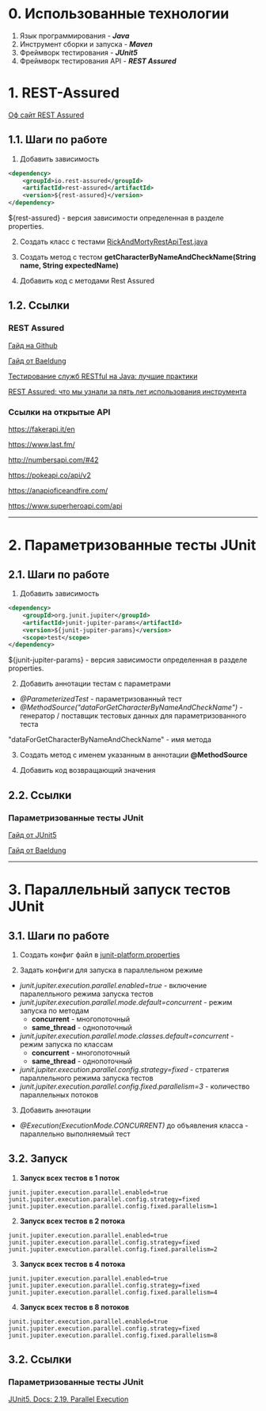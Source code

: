 # 0. Использованные технологии

1. Язык программирования - ***Java***
2. Инструмент сборки и запуска - ***Maven***
3. Фреймворк тестирования - ***JUnit5***
4. Фреймворк тестирования API - ***REST Assured***

# 1. REST-Assured

[Оф сайт REST Assured](https://rest-assured.io/)

## 1.1. Шаги по работе

1. Добавить зависимость 

```xml
<dependency>
    <groupId>io.rest-assured</groupId>
    <artifactId>rest-assured</artifactId>
    <version>${rest-assured}</version>
</dependency>
```

${rest-assured} - версия зависимости определенная в разделе properties.

2. Создать класс с тестами [RickAndMortyRestApiTest.java](/src/test/java/rickandmortyapi/RickAndMortyRestApiTest.java)

3. Создать метод с тестом **getCharacterByNameAndCheckName(String name, String expectedName)**

4. Добавить код с методами Rest Assured

## 1.2. Ссылки 

### REST Assured

[Гайд на Github](https://github.com/rest-assured/rest-assured/wiki/Usage)

[Гайд от Baeldung](https://www.baeldung.com/rest-assured-tutorial)

[Тестирование служб RESTful на Java: лучшие практики](https://qahacking.ru/perevody/testirovanie-sluzhb-restful-na-java-luchshie-praktiki)

[REST Assured: что мы узнали за пять лет использования инструмента](https://temofeev.ru/info/articles/rest-assured-chto-my-uznali-za-pyat-let-ispolzovaniya-instrumenta/)

### Ссылки на открытые API

https://fakerapi.it/en

https://www.last.fm/

http://numbersapi.com/#42

https://pokeapi.co/api/v2

https://anapioficeandfire.com/

https://www.superheroapi.com/api

***

# 2. Параметризованные тесты JUnit

## 2.1. Шаги по работе

1. Добавить зависимость

```xml
<dependency>
    <groupId>org.junit.jupiter</groupId>
    <artifactId>junit-jupiter-params</artifactId>
    <version>${junit-jupiter-params}</version>
    <scope>test</scope>
</dependency>
```

${junit-jupiter-params} - версия зависимости определенная в разделе properties.

2. Добавить аннотации тестам с параметрами

* *@ParameterizedTest* - параметризованный тест
* *@MethodSource("dataForGetCharacterByNameAndCheckName")* - генератор / поставщик тестовых данных для параметризованного теста

"dataForGetCharacterByNameAndCheckName" - имя метода 

3. Создать метод с именем указанным в аннотации **@MethodSource**

4. Добавить код возвращающий значения

## 2.2. Ссылки

### Параметризованные тесты JUnit

[Гайд от JUnit5](https://junit.org/junit5/docs/current/user-guide/#writing-tests-parameterized-tests)

[Гайд от Baeldung](https://www.baeldung.com/parameterized-tests-junit-5)

***

# 3. Параллельный запуск тестов JUnit

## 3.1. Шаги по работе

1. Создать конфиг файл в [junit-platform.properties](src/main/resources/junit-platform.properties)

2. Задать конфиги для запуска в параллельном режиме

* *junit.jupiter.execution.parallel.enabled=true* - включение паралелльного режима запуска тестов
* *junit.jupiter.execution.parallel.mode.default=concurrent* - режим запуска по методам
    * **concurrent** - многопоточный
    * **same_thread** - однопоточный
* *junit.jupiter.execution.parallel.mode.classes.default=concurrent* - режим запуска по классам
    * **concurrent** - многопоточный
    * **same_thread** - однопоточный
* *junit.jupiter.execution.parallel.config.strategy=fixed* - стратегия параллельного режима запуска тестов
* *junit.jupiter.execution.parallel.config.fixed.parallelism=3* - количество параллельных потоков

3. Добавить аннотации 

* *@Execution(ExecutionMode.CONCURRENT)* до объявления класса - параллельно выполняемый тест

## 3.2. Запуск

1. **Запуск всех тестов в 1 поток**

```properties
junit.jupiter.execution.parallel.enabled=true
junit.jupiter.execution.parallel.config.strategy=fixed
junit.jupiter.execution.parallel.config.fixed.parallelism=1
```

2. **Запуск всех тестов в 2 потока**

```properties
junit.jupiter.execution.parallel.enabled=true
junit.jupiter.execution.parallel.config.strategy=fixed
junit.jupiter.execution.parallel.config.fixed.parallelism=2
```

3. **Запуск всех тестов в 4 потока**

```properties
junit.jupiter.execution.parallel.enabled=true
junit.jupiter.execution.parallel.config.strategy=fixed
junit.jupiter.execution.parallel.config.fixed.parallelism=4
```

4. **Запуск всех тестов в 8 потоков**


```properties
junit.jupiter.execution.parallel.enabled=true
junit.jupiter.execution.parallel.config.strategy=fixed
junit.jupiter.execution.parallel.config.fixed.parallelism=8
```

## 3.2. Ссылки

### Параметризованные тесты JUnit

[JUnit5. Docs: 2.19. Parallel Execution](https://junit.org/junit5/docs/snapshot/user-guide/#writing-tests-parallel-execution)
